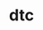 ---
title: "dtc"
layout: cache
categories: [package, develop]
meta: {"compilers": ["apple-clang@16.0.0"], "num_specs": 11, "num_specs_by_stack": {"developer-tools-darwin": 11, "root": 11}, "oss": ["sequoia"], "platforms": ["darwin"], "stacks": ["developer-tools-darwin", "root"], "targets": ["aarch64"], "versions": ["1.6.1"]}
spec_details: [{"compiler": "apple-clang@16.0.0", "hash": "2rcsunkdiuzgqoe35eik5hk5njegbme5", "os": "sequoia", "platform": "darwin", "size": "-", "stacks": ["developer-tools-darwin", "root"], "target": "aarch64", "variants": ["build_system=makefile"], "versions": ["1.6.1"]}, {"compiler": "apple-clang@16.0.0", "hash": "55fgq3cos6mvioqot26ysnvafpm3bsqa", "os": "sequoia", "platform": "darwin", "size": "-", "stacks": ["developer-tools-darwin", "root"], "target": "aarch64", "variants": ["build_system=makefile"], "versions": ["1.6.1"]}, {"compiler": "apple-clang@16.0.0", "hash": "5vaiaqrhcwqq3jzihrr4oskxi5lktosk", "os": "sequoia", "platform": "darwin", "size": "-", "stacks": ["developer-tools-darwin", "root"], "target": "aarch64", "variants": ["build_system=makefile"], "versions": ["1.6.1"]}, {"compiler": "apple-clang@16.0.0", "hash": "asajrtxznpvkfeqgssomwqibqdy54pwi", "os": "sequoia", "platform": "darwin", "size": "-", "stacks": ["developer-tools-darwin", "root"], "target": "aarch64", "variants": ["build_system=makefile"], "versions": ["1.6.1"]}, {"compiler": "apple-clang@16.0.0", "hash": "atnqzg6flbfpweueyz7dx5mibj3d6cjg", "os": "sequoia", "platform": "darwin", "size": "-", "stacks": ["developer-tools-darwin", "root"], "target": "aarch64", "variants": ["build_system=makefile"], "versions": ["1.6.1"]}, {"compiler": "apple-clang@16.0.0", "hash": "c45fxvwucd4ulu6jhqjqa2z2flqttvxj", "os": "sequoia", "platform": "darwin", "size": "-", "stacks": ["developer-tools-darwin", "root"], "target": "aarch64", "variants": ["build_system=makefile"], "versions": ["1.6.1"]}, {"compiler": "apple-clang@16.0.0", "hash": "lattceojlgdit24ljkiqc4ryibbedwnj", "os": "sequoia", "platform": "darwin", "size": "-", "stacks": ["developer-tools-darwin", "root"], "target": "aarch64", "variants": ["build_system=makefile"], "versions": ["1.6.1"]}, {"compiler": "apple-clang@16.0.0", "hash": "o7jovl2fqjnckui3xonqz3uarzanvl3p", "os": "sequoia", "platform": "darwin", "size": "-", "stacks": ["developer-tools-darwin", "root"], "target": "aarch64", "variants": ["build_system=makefile"], "versions": ["1.6.1"]}, {"compiler": "apple-clang@16.0.0", "hash": "opugpj2gf7key75epo5ls2sojycesh33", "os": "sequoia", "platform": "darwin", "size": "-", "stacks": ["developer-tools-darwin", "root"], "target": "aarch64", "variants": ["build_system=makefile"], "versions": ["1.6.1"]}, {"compiler": "apple-clang@16.0.0", "hash": "tfq45gal4y3ltd24uv4vwckea7zanubr", "os": "sequoia", "platform": "darwin", "size": "-", "stacks": ["developer-tools-darwin", "root"], "target": "aarch64", "variants": ["build_system=makefile"], "versions": ["1.6.1"]}, {"compiler": "apple-clang@16.0.0", "hash": "uud4acdv4z6odqlmg24nerlvmcc7ttk2", "os": "sequoia", "platform": "darwin", "size": "-", "stacks": ["developer-tools-darwin", "root"], "target": "aarch64", "variants": ["build_system=makefile"], "versions": ["1.6.1"]}]
---
